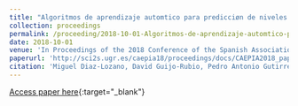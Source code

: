 ```yaml
---
title: "Algoritmos de aprendizaje automtico para predicciøn de niveles de niebla usando ventanas estticas y dinmicas"
collection: proceedings
permalink: /proceeding/2018-10-01-Algoritmos-de-aprendizaje-automtico-para-prediccin-de-niveles-de-niebla-usando-ventanas-estticas-y-d
date: 2018-10-01
venue: 'In Proceedings of the 2018 Conference of the Spanish Association for Artificial Intelligence (CAEPIA2018)'
paperurl: 'http://sci2s.ugr.es/caepia18/proceedings/docs/CAEPIA2018_paper_122.pdf'
citation: 'Miguel Diaz-Lozano, David Guijo-Rubio, Pedro Antonio Gutirrez, Carlos Casanova-Mateo, Sancho Salcedo-Sanz, Csar Hervs-Martınez, &quot;Algoritmos de aprendizaje automtico para predicciøn de niveles de niebla usando ventanas estticas y dinmicas.&quot; In Proceedings of the 2018 Conference of the Spanish Association for Artificial Intelligence (CAEPIA2018), 2018, Granada (Spain), pp.833-838.'
---
```

[Access paper here](http://sci2s.ugr.es/caepia18/proceedings/docs/CAEPIA2018_paper_122.pdf){:target="_blank"}

